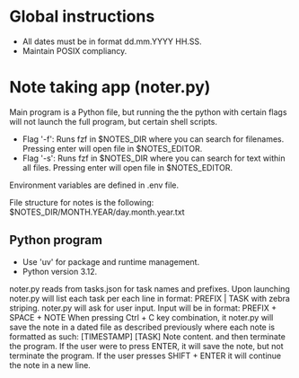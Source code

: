 # Global instructions
- All dates must be in format dd.mm.YYYY HH.SS.
- Maintain POSIX compliancy.

# Note taking app (noter.py)
Main program is a Python file, but running the the python
with certain flags will not launch the full program, but
certain shell scripts.

- Flag '-f': Runs fzf in $NOTES_DIR where you can search
  for filenames. Pressing enter will open file in
  $NOTES_EDITOR.
- Flag '-s': Runs fzf in $NOTES_DIR where you can search
  for text within all files. Pressing enter will
  open file in $NOTES_EDITOR.

Environment variables are defined in .env file.

File structure for notes is the following:
$NOTES_DIR/MONTH.YEAR/day.month.year.txt

## Python program
- Use 'uv' for package and runtime management.
- Python version 3.12.

noter.py reads from tasks.json for task names and
prefixes. Upon launching noter.py will list each task
per each line in format:
PREFIX | TASK
with zebra striping.
noter.py will ask for user input. Input will be in format:
PREFIX + SPACE + NOTE
When pressing Ctrl + C key combination, it noter.py will
save the note in a dated file as described previously
where each note is formatted as such:
[TIMESTAMP] [TASK] Note content.
and then terminate the program.
If the user were to press ENTER, it will save the note,
but not terminate the program.
If the user presses SHIFT + ENTER it will continue
the note in a new line.


